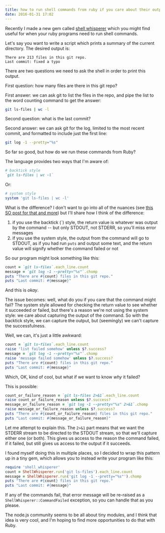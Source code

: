 ```yaml
---
title: how to run shell commands from ruby if you care about their output or if they failed
date: 2016-01-31 17:02
---
```


Recently I made a new gem called [shell whisperer][1] which you might find
useful for when your ruby programs need to run shell commands.

[1]: https://rubygems.org/gems/shell_whisperer

Let's say you want to write a script which prints a summary of the current
directory. The desired output is:

```
There are 213 files in this git repo.
Last commit: fixed a typo
```

There are two questions we need to ask the shell in order to print this output.

First question: how many files are there in this git repo?

First answer: we can ask git to list the files in the repo, and pipe the list to
the word counting command to get the answer:

```bash
git ls-files | wc -l
```

Second question: what is the last commit?

Second answer: we can ask git for the log, limited to the most recent commit,
and formatted to include just the first line:

```bash
git log -1 --pretty="%s"
```

So far so good, but how do we run these commands from Ruby?

The language provides two ways that I'm aware of:

```ruby
# backtick style
`git ls-files | wc -l`
```

Or:

```ruby
# system style
system 'git ls-files | wc -l'
```

What is the difference? I don't want to go into all of the nuances (see
[this SO post for that and more][2]) but I'll share how I think of the
difference:

1. if you use the backtick (`) style, the return value is whatever was output by
   the command -- but only STDOUT, not STDERR, so you'll miss error messages
1. if you use the system style, the output from the command will go to STDOUT,
   as if you had run `puts` and output some text, and the return value will
   signify whether the command failed or not

[2]: http://stackoverflow.com/a/18623297

So our program might look something like this:

```ruby
count = `git ls-files`.each_line.count
message = `git log -1 --pretty="%s"`.chomp
puts "There are #{count} files in this git repo."
puts "Last commit: #{message}"
```

And this is *okay*.

The issue becomes: well, what do you if you care that the command might fail?
The system style allowed for checking the return value to see whether it
succeeded or failed, but there's a reason we're not using the system style: we
care about capturing the output of the command. So with the backtick style, we
can capture the output, but (seemingly) we can't capture the successfulness.

Well, we can, it's just a little awkward:

```ruby
count = `git ls-files`.each_line.count
raise 'list failed somehow' unless $?.success?
message = `git log -1 --pretty="%s"`.chomp
raise 'message failed somehow' unless $?.success?
puts "There are #{count} files in this git repo."
puts "Last commit: #{message}"
```

Which, OK, kind of cool, but what if we want to know *why* it failed?

This is possible:

```ruby
count_or_failure_reason = `git ls-files 2>&1`.each_line.count
raise count_or_failure_reason unless $?.success?
message_or_failure_reason = `git log -1 --pretty="%s" 2>&1`.chomp
raise message_or_failure_reason unless $?.success?
puts "There are #{count_or_failure_reason} files in this git repo."
puts "Last commit: #{message_or_failure_reason}"
```

Let me attempt to explain this. The `2>&1` part means that we want the STDERR
stream to be directed to the STDOUT stream, so that we'll capture either one
(or both). This gives us access to the reason the command failed, if it failed,
but still gives us access to the output if it succeeds.

I found myself doing this in multiple places, so I decided to wrap this pattern
up in a tiny gem, which allows you to instead write your program like this:

```ruby
require 'shell_whisperer'
count = ShellWhisperer.run('git ls-files').each_line.count
message = ShellWhisperer.run('git log -1 --pretty="%s"').chomp
puts "There are #{count} files in this git repo."
puts "Last commit: #{message}"
```

If any of the commands fail, that error message will be re-raised as a
`ShellWhisperer::CommandFailed` exception, so you can handle that as you please.

The node.js community seems to be all about tiny modules, and I think that idea
is very cool, and I'm hoping to find more opportunities to do that with Ruby.
